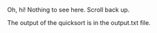Oh, hi! Nothing to see here. Scroll back up.

The output of the quicksort is in the output.txt file.
